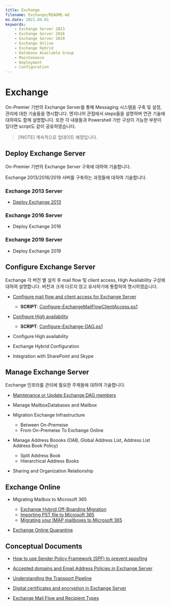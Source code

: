 ```yaml
---
title: Exchange
filename: Exchange/README.md
ms.date: 2021.04.01
keywords:
    - Exchange Server 2013
    - Exchange Server 2016
    - Exchange Server 2019
    - Exchange Online
    - Exchange Hybrid
    - Database Available Group
    - Maintenance
    - Deployment
    - Configuration
---
```


# Exchange

On-Premier 기반의 Exchange Server를 통해 Messaging 시스템을 구축 및 설정, 관리에 대한 기술들을 명시합니다.
엔지니어 관점에서 steps들을 설명하며 연관 기술에 대하여도 함께 설명합니다. 또한 각 내용들과 Powershell 기반 구성이 가능한 부분이 있다면 script도 같이 공유하였습니다.

> [!NOTE] 계속적으로 업데이트 예정입니다.

## Deploy Exchange Server

On-Premier 기반의 Exchange Server 구축에 대하여 기술합니다.

Exchange 2013/2016/2019 서버를 구축하는 과정들에 대하여 기술합니다.

### Exchange 2013 Server

- [Deploy Exchange 2013](2013/Deploy-Exchange-2013)

### Exchange 2016 Server

- Deploy Exchange 2016

### Exchange 2019 Server

- Deploy Exchange 2019

## Configure Exchange Server

Exchange 각 버전 별 설치 후 mail flow 및 client access, High Availability 구성에 대하여 설명합니다. 버전과 크게 다르지 않고 유사하기에 통합하여 명시하였습니다.

- [Configure mail flow and client access for Exchange Server](Configure-mail-flow-and-client-access-for-Exchange-Server)

    - **SCRIPT**: [Configure-ExchangeMailFlowClientAccess.ps1](Configure-ExchangeMailFlowClientAccess.ps1)

- [Configure High availability](Configure-High-availability)

    - **SCRIPT**: [Configure-Exchange-DAG.ps1](Configure-Exchange-DAG.ps1)

- Configure High availability

- Exchange Hybrid Configuration

- Integration with SharePoint and Skype

## Manage Exchange Server

Exchange 인프라를 관리에 필요한 주제들에 대하여 기술합니다.

- [Maintenance or Update Exchange DAG members](Maintenance-or-Update-DAG-Members)

- Manage MailboxDatabases and Mailbox

- Migration Exchange Infrastructure
    - Between On-Premeise
    - From On-Premeise To Exchange Online

- Manage Address Boooks (OAB, Global Address List, Address List Address Book Policy)
    - Split Address Book
    - Hierarchical Address Books

- Sharing and Organization Relationship

## Exchange Online

- Migrating Mailbox to Microsoft 365
    - [Exchange Hybrid Off-Boarding Migration](ExchangeOnline/Exchange-Hybrid-Off-Boarding-Migration)
    - [Importing PST file to Microsoft 365](ExchangeOnline/Importing-PST-file-to-Microsoft-365)
    - [Migrating your IMAP mailboxes to Microsoft 365](ExchangeOnline/Migrating-your-IMAP-mailboxes-to-Microsoft-365)

- [Exchange Online Quarantine](ExchangeOnline/Exchange-Online-Quarantine)

## Conceptual Documents

- [How to use Sender Policy Framework (SPF) to prevent spoofing](Conceptual/Sender-Policy-Framework)

- [Accepted domains and Email Address Policies in Exchange Server](Conceptual/Accepted-domains-and-Email-Address-Policies-in-Exchange-Server)

- [Understanding the Transport Pipeline](Conceptual/Understanding-the-Transport-pipeline)

- [Digital certificates and encryption in Exchange Server](Conceptual/Certificate-and-Encrpytion-in-Exchange-Server)

- [Exchange Mail Flow and Recipient Types](Conceptual/Exchange-Mail-Flow-and-Recipient-Types)

